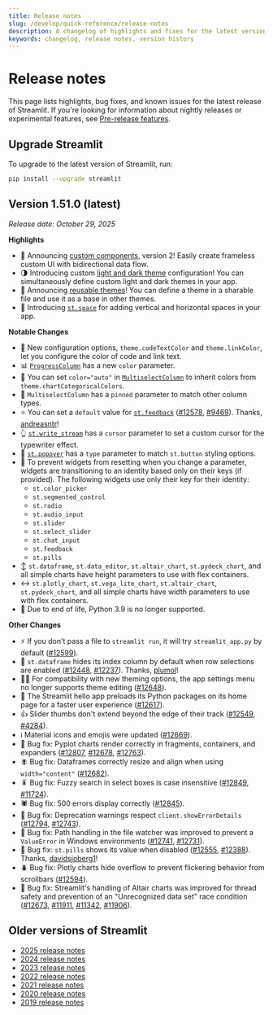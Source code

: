 ```yaml
---
title: Release notes
slug: /develop/quick-reference/release-notes
description: A changelog of highlights and fixes for the latest version of Streamlit.
keywords: changelog, release notes, version history
---
```


# Release notes

This page lists highlights, bug fixes, and known issues for the latest release of Streamlit. If you're looking for information about nightly releases or experimental features, see [Pre-release features](/develop/quick-reference/prerelease).

## Upgrade Streamlit

<Tip>

To upgrade to the latest version of Streamlit, run:

```bash
pip install --upgrade streamlit
```

</Tip>

## **Version 1.51.0 (latest)**

_Release date: October 29, 2025_

**Highlights**

- 🧩 Announcing [custom components](/develop/api-reference/custom-components/st.components.v2.component), version 2! Easily create frameless custom UI with bidirectional data flow.
- 🌗 Introducing custom [light and dark theme](/develop/concepts/configuration/theming) configuration! You can simultaneously define custom light and dark themes in your app.
- 🎨 Announcing [reusable themes](/develop/api-reference/configuration/config.toml#theme)! You can define a theme in a sharable file and use it as a base in other themes.
- 💫 Introducing [`st.space`](/develop/api-reference/layout/st.space) for adding vertical and horizontal spaces in your app.

**Notable Changes**

- 🔗 New configuration options, `theme.codeTextColor` and `theme.linkColor`, let you configure the color of code and link text.
- 📊 [`ProgressColumn`](/develop/api-reference/data/st.column_config/st.column_config.progresscolumn) has a new `color` parameter.
- 🌈 You can set `color="auto"` in [`MultiselectColumn`](/develop/api-reference/data/st.column_config/st.column_config.multiselectcolumn) to inherit colors from `theme.chartCategoricalColors`.
- 📌 `MultiselectColumn` has a `pinned` parameter to match other column types.
- ⭐ You can set a `default` value for [`st.feedback`](/develop/api-reference/widgets/st.feedback) ([#12578](https://github.com/streamlit/streamlit/pull/12578), [#9469](https://github.com/streamlit/streamlit/issues/9469)). Thanks, [andreasntr](https://github.com/andreasntr)!
- 👆 [`st.write_stream`](/develop/api-reference/write-magic/st.write_stream) has a `cursor` parameter to set a custom cursor for the typewriter effect.
- 🍿 [`st.popover`](/develop/api-reference/layout/st.popover) has a `type` parameter to match `st.button` styling options.
- 🔑 To prevent widgets from resetting when you change a parameter, widgets are transitioning to an identity based only on their keys (if provided). The following widgets use only their key for their identity:
  - `st.color_picker`
  - `st.segmented_control`
  - `st.radio`
  - `st.audio_input`
  - `st.slider`
  - `st.select_slider`
  - `st.chat_input`
  - `st.feedback`
  - `st.pills`
- ↕️ `st.dataframe`, `st.data_editor`, `st.altair_chart`, `st.pydeck_chart`, and all simple charts have height parameters to use with flex containers.
- ↔️ `st.plotly_chart`, `st.vega_lite_chart`, `st.altair_chart`, `st.pydeck_chart`, and all simple charts have width parameters to use with flex containers.
- 🐍 Due to end of life, Python 3.9 is no longer supported.

**Other Changes**

- ⚡ If you don't pass a file to `streamlit run`, it will try `streamlit_app.py` by default ([#12599](https://github.com/streamlit/streamlit/pull/12599)).
- 🥷 `st.dataframe` hides its index column by default when row selections are enabled ([#12448](https://github.com/streamlit/streamlit/pull/12448), [#12237](https://github.com/streamlit/streamlit/issues/12237)). Thanks, [plumol](https://github.com/plumol)!
- 👩‍🎨 For compatibility with new theming options, the app settings menu no longer supports theme editing ([#12648](https://github.com/streamlit/streamlit/pull/12648)).
- 👋 The Streamlit hello app preloads its Python packages on its home page for a faster user experience ([#12617](https://github.com/streamlit/streamlit/pull/12617)).
- 👍 Slider thumbs don't extend beyond the edge of their track ([#12549](https://github.com/streamlit/streamlit/pull/12549), [#4284](https://github.com/streamlit/streamlit/issues/4284)).
- ℹ️ Material icons and emojis were updated ([#12669](https://github.com/streamlit/streamlit/pull/12669)).
- 🦠 Bug fix: Pyplot charts render correctly in fragments, containers, and expanders ([#12807](https://github.com/streamlit/streamlit/pull/12807), [#12678](https://github.com/streamlit/streamlit/issues/12678), [#12763](https://github.com/streamlit/streamlit/issues/12763)).
- 🪰 Bug fix: Dataframes correctly resize and align when using `width="content"` ([#12682](https://github.com/streamlit/streamlit/pull/12682)).
- 🪳 Bug fix: Fuzzy search in select boxes is case insensitive ([#12849](https://github.com/streamlit/streamlit/pull/12849), [#11724](https://github.com/streamlit/streamlit/issues/11724)).
- 🕷️ Bug fix: 500 errors display correctly ([#12845](https://github.com/streamlit/streamlit/pull/12845)).
- 🐞 Bug fix: Deprecation warnings respect `client.showErrorDetails` ([#12794](https://github.com/streamlit/streamlit/pull/12794), [#12743](https://github.com/streamlit/streamlit/issues/12743)).
- 🐝 Bug fix: Path handling in the file watcher was improved to prevent a `ValueError` in Windows environments ([#12741](https://github.com/streamlit/streamlit/pull/12741), [#12731](https://github.com/streamlit/streamlit/issues/12731)).
- 🐜 Bug fix: `st.pills` shows its value when disabled ([#12555](https://github.com/streamlit/streamlit/pull/12555), [#12388](https://github.com/streamlit/streamlit/issues/12388)). Thanks, [davidsjoberg1](https://github.com/davidsjoberg1)!
- 🪲 Bug fix: Plotly charts hide overflow to prevent flickering behavior from scrollbars [(#12594](https://github.com/streamlit/streamlit/pull/12594)).
- 🐛 Bug fix: Streamlit's handling of Altair charts was improved for thread safety and prevention of an "Unrecognized data set" race condition ([#12673](https://github.com/streamlit/streamlit/pull/12673), [#11911](https://github.com/streamlit/streamlit/pull/11911), [#11342](https://github.com/streamlit/streamlit/issues/11342), [#11906](https://github.com/streamlit/streamlit/issues/11906)).

## Older versions of Streamlit

- [2025 release notes](/develop/quick-reference/release-notes/2025)
- [2024 release notes](/develop/quick-reference/release-notes/2024)
- [2023 release notes](/develop/quick-reference/release-notes/2023)
- [2022 release notes](/develop/quick-reference/release-notes/2022)
- [2021 release notes](/develop/quick-reference/release-notes/2021)
- [2020 release notes](/develop/quick-reference/release-notes/2020)
- [2019 release notes](/develop/quick-reference/release-notes/2019)
